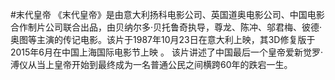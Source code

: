 #末代皇帝
  《末代皇帝》是由意大利扬科电影公司、英国道奥电影公司、中国电影合作制片公司联合出品，由贝纳尔多·贝托鲁奇执导，尊龙、陈冲、邬君梅、彼德·奥图等主演的传记电影。该片于1987年10月23日在意大利上映，其3D修复版于2015年6月在中国上海国际电影节上映 。
  该片讲述了中国最后一个皇帝爱新觉罗·溥仪从当上皇帝开始到最终成为一名普通公民之间横跨60年的跌宕一生。
